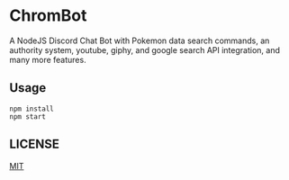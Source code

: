 # ChromBot 

A NodeJS Discord Chat Bot with Pokemon data search commands, an authority system, youtube, giphy, 
and google search API integration, and many more features. 

## Usage

```
npm install
npm start
```

## LICENSE

[MIT](LICENSE)

